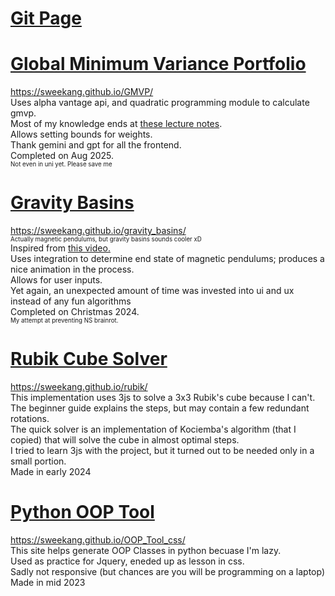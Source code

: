 # <a href = "https://sweekang.github.io/">Git Page</a>

# <a href = "https://sweekang.github.io/GMVP/">Global Minimum Variance Portfolio</a>
<a href = "https://sweekang.github.io/GMVP/">https://sweekang.github.io/GMVP/</a> <br/>
Uses alpha vantage api, and quadratic programming module to calculate gmvp. <br/>
Most of my knowledge ends at <a href = "https://drive.google.com/file/d/1ilBEjUZdJYeBxSlkexBhOBU2CaV4nkTF/view?usp=drive_link">these lecture notes</a>. <br/>
Allows setting bounds for weights. <br/>
Thank gemini and gpt for all the frontend. <br/>
Completed on Aug 2025. <br/>
<sub><sup>Not even in uni yet. Please save me</sup></sub> <br/>

# <a href = "https://sweekang.github.io/gravity_basins/">Gravity Basins</a>
<a href = "https://sweekang.github.io/gravity_basins/">https://sweekang.github.io/gravity_basins/</a> <br/>
<sub><sup>Actually magnetic pendulums, but gravity basins sounds cooler xD</sup></sub> <br/>
Inspired from <a href="https://www.youtube.com/watch?v=LavXSS5Xtbg">this video.</a> <br/>
Uses integration to determine end state of magnetic pendulums; produces a nice animation in the process. <br/>
Allows for user inputs. <br/>
Yet again, an unexpected amount of time was invested into ui and ux instead of any fun algorithms <br/>
Completed on Christmas 2024. <br/>
<sub><sup>My attempt at preventing NS brainrot.</sup></sub> <br/>

# <a href = "https://sweekang.github.io/rubik/"> Rubik Cube Solver </a>
<a href = "https://sweekang.github.io/rubik/">https://sweekang.github.io/rubik/</a> <br/>
This implementation uses 3js to solve a 3x3 Rubik's cube because I can't. <br/>
The beginner guide explains the steps, but may contain a few redundant rotations. <br/>
The quick solver is an implementation of Kociemba's algorithm (that I copied) that will solve the cube in almost optimal steps. <br/>
I tried to learn 3js with the project, but it turned out to be needed only in a small portion. <br/>
Made in early 2024 <br/>

# <a href = "https://sweekang.github.io/OOP_Tool_css/"> Python OOP Tool</a>
<a href = "https://sweekang.github.io/OOP_Tool_css/">https://sweekang.github.io/OOP_Tool_css/</a> <br/>
This site helps generate OOP Classes in python becuase I'm lazy. </br>
Used as practice for Jquery, eneded up as lesson in css. <br/>
Sadly not responsive (but chances are you will be programming on a laptop) <br/>
Made in mid 2023<br/>

